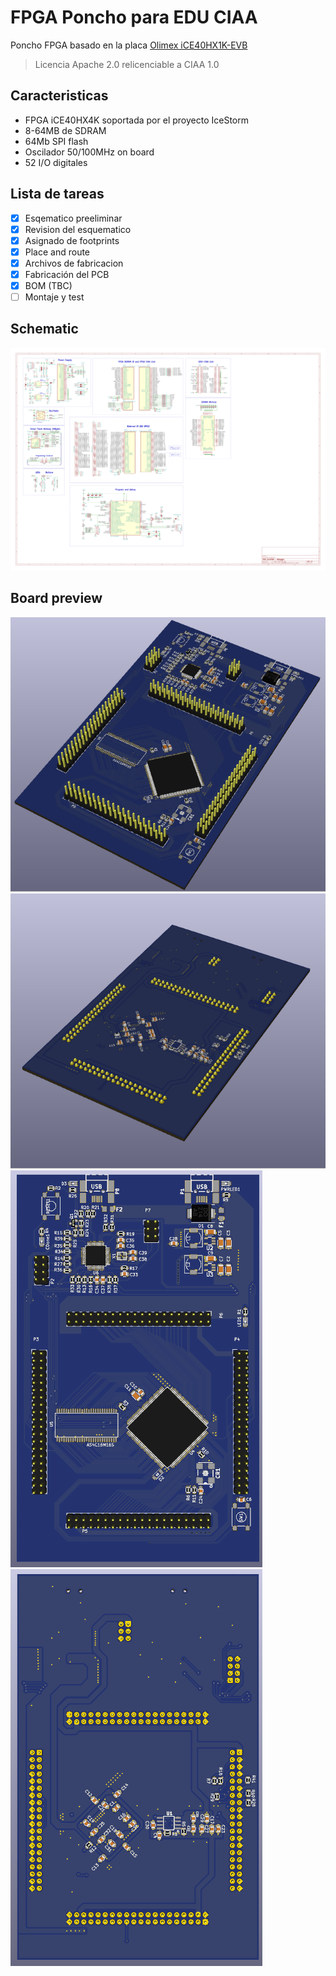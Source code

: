 # FPGA Poncho para EDU CIAA

Poncho FPGA basado en la placa [Olimex iCE40HX1K-EVB](https://www.olimex.com/Products/FPGA/iCE40/iCE40HX1K-EVB/open-source-hardware)

> Licencia Apache 2.0 relicenciable a CIAA 1.0

## Caracteristicas
  - FPGA iCE40HX4K soportada por el proyecto IceStorm
  - 8-64MB de SDRAM
  - 64Mb SPI flash
  - Oscilador 50/100MHz on board
  - 52 I/O digitales 

## Lista de tareas
  - [x] Esqematico preeliminar
  - [x] Revision del esquematico
  - [x] Asignado de footprints
  - [x] Place and route
  - [x] Archivos de fabricacion
  - [x] Fabricación del PCB
  - [x] BOM (TBC)
  - [ ] Montaje y test

## Schematic
![esquematico](docs/fpga-dongle.png)

## Board preview
![preview1](docs/board-preview-01.png)
![preview2](docs/board-preview-02.png)
![preview3](docs/board-preview-03.png)
![preview4](docs/board-preview-04.png)

